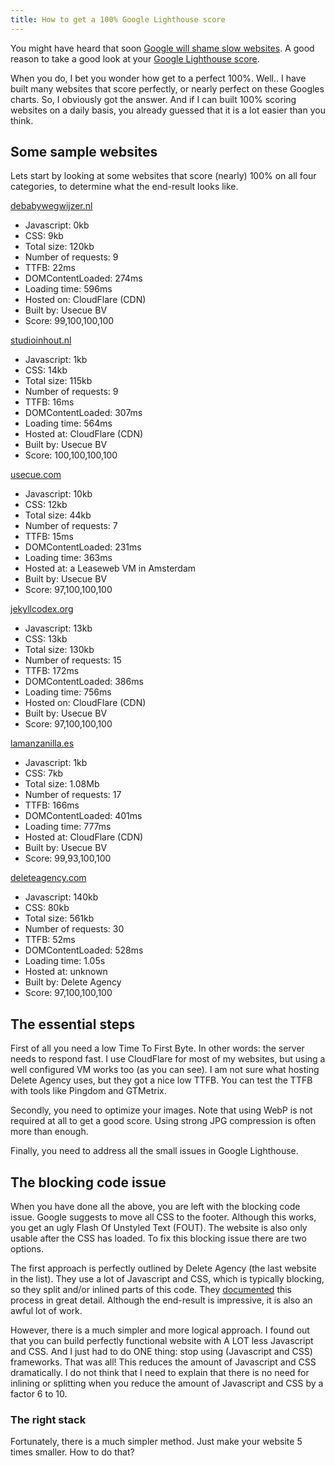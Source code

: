```yaml
---
title: How to get a 100% Google Lighthouse score
---
```


You might have heard that soon [Google will shame slow websites](/blog/google-will-shame-slow-websites). A good reason to take a good look at your [Google Lighthouse score](/blog/google-lighthouse-score). 

When you do, I bet you wonder how get to a perfect 100%. Well.. I have built many websites that score perfectly, or nearly perfect on these Googles charts. So, I obviously got the answer. And if I can built 100% scoring websites on a daily basis, you already guessed that it is a lot easier than you think.

## Some sample websites

Lets start by looking at some websites that score (nearly) 100% on all four categories, to determine what the end-result looks like.

[debabywegwijzer.nl](https://www.debabywegwijzer.nl/)

- Javascript: 0kb
- CSS: 9kb
- Total size: 120kb
- Number of requests: 9
- TTFB: 22ms
- DOMContentLoaded: 274ms
- Loading time: 596ms
- Hosted on: CloudFlare (CDN)
- Built by: Usecue BV
- Score: 99,100,100,100

[studioinhout.nl](https://www.studioinhout.nl/)

- Javascript: 1kb
- CSS: 14kb
- Total size: 115kb
- Number of requests: 9
- TTFB: 16ms
- DOMContentLoaded: 307ms
- Loading time: 564ms
- Hosted at: CloudFlare (CDN)
- Built by: Usecue BV
- Score: 100,100,100,100

[usecue.com](https://www.usecue.com/)

- Javascript: 10kb
- CSS: 12kb
- Total size: 44kb
- Number of requests: 7
- TTFB: 15ms
- DOMContentLoaded: 231ms
- Loading time: 363ms
- Hosted at: a Leaseweb VM in Amsterdam
- Built by: Usecue BV
- Score: 97,100,100,100

[jekyllcodex.org](https://jekyllcodex.org/)

- Javascript: 13kb
- CSS: 13kb
- Total size: 130kb
- Number of requests: 15
- TTFB: 172ms
- DOMContentLoaded: 386ms
- Loading time: 756ms
- Hosted on: CloudFlare (CDN)
- Built by: Usecue BV
- Score: 97,100,100,100

[lamanzanilla.es](https://lamanzanilla.es/)

- Javascript: 1kb
- CSS: 7kb
- Total size: 1.08Mb
- Number of requests: 17
- TTFB: 166ms
- DOMContentLoaded: 401ms
- Loading time: 777ms
- Hosted at: CloudFlare (CDN)
- Built by: Usecue BV
- Score: 99,93,100,100

[deleteagency.com](https://www.deleteagency.com/)

- Javascript: 140kb
- CSS: 80kb
- Total size: 561kb
- Number of requests: 30
- TTFB: 52ms
- DOMContentLoaded: 528ms
- Loading time: 1.05s
- Hosted at: unknown
- Built by: Delete Agency
- Score: 97,100,100,100

## The essential steps

First of all you need a low Time To First Byte. In other words: the server needs to respond fast. I use CloudFlare for most of my websites, but using a well configured VM works too (as you can see). I am not sure what hosting Delete Agency uses, but they got a nice low TTFB. You can test the TTFB with tools like Pingdom and GTMetrix.

Secondly, you need to optimize your images. Note that using WebP is not required at all to get a good score. Using strong JPG compression is often more than enough.

Finally, you need to address all the small issues in Google Lighthouse. 

## The blocking code issue

When you have done all the above, you are left with the blocking code issue. Google suggests to move all CSS to the footer. Although this works, you get an ugly Flash Of Unstyled Text (FOUT). The website is also only usable after the CSS has loaded. To fix this blocking issue there are two options.

The first approach is perfectly outlined by Delete Agency (the last website in the list). They use a lot of Javascript and CSS, which is typically blocking, so they split and/or inlined parts of this code. They [documented](https://www.deleteagency.com/blog/how-to-get-a-100-percents-lighthouse-performance-score) this process in great detail. Although the end-result is impressive, it is also an awful lot of work.

However, there is a much simpler and more logical approach. I found out that you can build perfectly functional website with A LOT less Javascript and CSS. And I just had to do ONE thing: stop using (Javascript and CSS) frameworks. That was all! This reduces the amount of Javascript and CSS dramatically. I do not think that I need to explain that there is no need for inlining or splitting when you reduce the amount of Javascript and CSS by a factor 6 to 10. 

### The right stack

Fortunately, there is a much simpler method. Just make your website 5 times smaller. How to do that?

